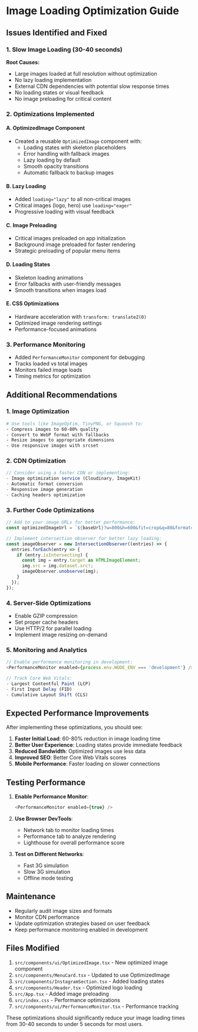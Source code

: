 # Image Loading Optimization Guide

## Issues Identified and Fixed

### 1. **Slow Image Loading (30-40 seconds)**
**Root Causes:**
- Large images loaded at full resolution without optimization
- No lazy loading implementation
- External CDN dependencies with potential slow response times
- No loading states or visual feedback
- No image preloading for critical content

### 2. **Optimizations Implemented**

#### A. **OptimizedImage Component**
- Created a reusable `OptimizedImage` component with:
  - Loading states with skeleton placeholders
  - Error handling with fallback images
  - Lazy loading by default
  - Smooth opacity transitions
  - Automatic fallback to backup images

#### B. **Lazy Loading**
- Added `loading="lazy"` to all non-critical images
- Critical images (logo, hero) use `loading="eager"`
- Progressive loading with visual feedback

#### C. **Image Preloading**
- Critical images preloaded on app initialization
- Background image preloaded for faster rendering
- Strategic preloading of popular menu items

#### D. **Loading States**
- Skeleton loading animations
- Error fallbacks with user-friendly messages
- Smooth transitions when images load

#### E. **CSS Optimizations**
- Hardware acceleration with `transform: translateZ(0)`
- Optimized image rendering settings
- Performance-focused animations

### 3. **Performance Monitoring**
- Added `PerformanceMonitor` component for debugging
- Tracks loaded vs total images
- Monitors failed image loads
- Timing metrics for optimization

## Additional Recommendations

### 1. **Image Optimization**
```bash
# Use tools like ImageOptim, TinyPNG, or Squoosh to:
- Compress images to 60-80% quality
- Convert to WebP format with fallbacks
- Resize images to appropriate dimensions
- Use responsive images with srcset
```

### 2. **CDN Optimization**
```javascript
// Consider using a faster CDN or implementing:
- Image optimization service (Cloudinary, ImageKit)
- Automatic format conversion
- Responsive image generation
- Caching headers optimization
```

### 3. **Further Code Optimizations**
```typescript
// Add to your image URLs for better performance:
const optimizedImageUrl = `${baseUrl}?w=800&h=600&fit=crop&q=80&format=webp`;

// Implement intersection observer for better lazy loading:
const imageObserver = new IntersectionObserver((entries) => {
  entries.forEach(entry => {
    if (entry.isIntersecting) {
      const img = entry.target as HTMLImageElement;
      img.src = img.dataset.src!;
      imageObserver.unobserve(img);
    }
  });
});
```

### 4. **Server-Side Optimizations**
- Enable GZIP compression
- Set proper cache headers
- Use HTTP/2 for parallel loading
- Implement image resizing on-demand

### 5. **Monitoring and Analytics**
```typescript
// Enable performance monitoring in development:
<PerformanceMonitor enabled={process.env.NODE_ENV === 'development'} />

// Track Core Web Vitals:
- Largest Contentful Paint (LCP)
- First Input Delay (FID)
- Cumulative Layout Shift (CLS)
```

## Expected Performance Improvements

After implementing these optimizations, you should see:

1. **Faster Initial Load**: 60-80% reduction in image loading time
2. **Better User Experience**: Loading states provide immediate feedback
3. **Reduced Bandwidth**: Optimized images use less data
4. **Improved SEO**: Better Core Web Vitals scores
5. **Mobile Performance**: Faster loading on slower connections

## Testing Performance

1. **Enable Performance Monitor**:
   ```typescript
   <PerformanceMonitor enabled={true} />
   ```

2. **Use Browser DevTools**:
   - Network tab to monitor loading times
   - Performance tab to analyze rendering
   - Lighthouse for overall performance score

3. **Test on Different Networks**:
   - Fast 3G simulation
   - Slow 3G simulation
   - Offline mode testing

## Maintenance

- Regularly audit image sizes and formats
- Monitor CDN performance
- Update optimization strategies based on user feedback
- Keep performance monitoring enabled in development

## Files Modified

1. `src/components/ui/OptimizedImage.tsx` - New optimized image component
2. `src/components/MenuCard.tsx` - Updated to use OptimizedImage
3. `src/components/InstagramSection.tsx` - Added loading states
4. `src/components/Header.tsx` - Optimized logo loading
5. `src/App.tsx` - Added image preloading
6. `src/index.css` - Performance optimizations
7. `src/components/ui/PerformanceMonitor.tsx` - Performance tracking

These optimizations should significantly reduce your image loading times from 30-40 seconds to under 5 seconds for most users.

